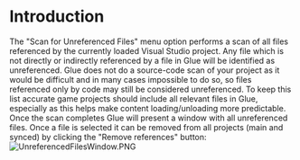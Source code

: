 # Introduction

The "Scan for Unreferenced Files" menu option performs a scan of all files referenced by the currently loaded Visual Studio project. Any file which is not directly or indirectly referenced by a file in Glue will be identified as unreferenced. Glue does not do a source-code scan of your project as it would be difficult and in many cases impossible to do so, so files referenced only by code may still be considered unreferenced. To keep this list accurate game projects should include all relevant files in Glue, especially as this helps make content loading/unloading more predictable. Once the scan completes Glue will present a window with all unreferenced files. Once a file is selected it can be removed from all projects (main and synced) by clicking the "Remove references" button: ![UnreferencedFilesWindow.PNG](../../../.gitbook/assets/migrated\_media-UnreferencedFilesWindow.PNG)
